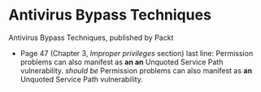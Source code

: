 # Antivirus Bypass Techniques
Antivirus Bypass Techniques, published by Packt

* Page 47 (Chapter 3, _Improper privileges_ section) last line: 
Permission problems can also manifest as **an an** Unquoted Service Path vulnerability. *should be* Permission problems can also manifest as **an** Unquoted Service Path vulnerability.
